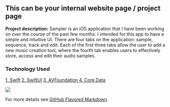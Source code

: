 ## This can be your internal website page / project page

**Project description:** Sampler is an iOS application that I have been working on over the course of the past few months. I intended for this app to have a simple and intuitive UI. There are four tabs on the application: sample, sequence, track and edit. Each of the first three tabs allow the user to add a new music creation tool, where the fourth tab enables users to effectively store, access and edit their audio samples. 

### Technology Used

<a href="https://developer.apple.com/swift/">1. Swift</a>
<a href="https://developer.apple.com/documentation/swiftui">2. SwiftUI</a>
<a href ="https://developer.apple.com/documentation/avfoundation">3. AVFoundation </a>
<a href ="https://developer.apple.com/documentation/coredata">4. Core Data </a>

<img src="images/Screen Recording 2020-10-30 at 1.51.30 PM.mov?raw=true"/>

For more details see [GitHub Flavored Markdown](https://guides.github.com/features/mastering-markdown/).
